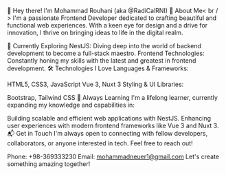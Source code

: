 👋 Hey there! I'm Mohammad Rouhani (aka @RadiCalRNI)
🌟 About Me< br / > 
I'm a passionate Frontend Developer dedicated to crafting beautiful and functional web experiences. With a keen eye for design and a drive for innovation, I thrive on bringing ideas to life in the digital realm.

🚀 Currently Exploring
NestJS: Diving deep into the world of backend development to become a full-stack maestro.
Frontend Technologies: Constantly honing my skills with the latest and greatest in frontend development.
🛠️ Technologies I Love
Languages & Frameworks:

HTML5, CSS3, JavaScript
Vue 3, Nuxt 3
Styling & UI Libraries:

Bootstrap, Tailwind CSS
🌱 Always Learning
I'm a lifelong learner, currently expanding my knowledge and capabilities in:

Building scalable and efficient web applications with NestJS.
Enhancing user experiences with modern frontend frameworks like Vue 3 and Nuxt 3.
📬 Get in Touch
I'm always open to connecting with fellow developers, collaborators, or anyone interested in tech. Feel free to reach out!

Phone: +98-369333230
Email: mohammadneuer1@gmail.com
Let's create something amazing together!

